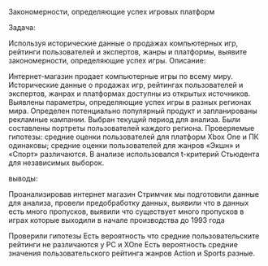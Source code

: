 Закономерности, определяющие успех игровых платформ

Задача:

Используя исторические данные о продажах компьютерных игр, рейтинги пользователей и экспертов, жанры и платформы, выявите закономерности, определяющие успех игры.
Описание:

Интернет-магазин продает компьютерные игры по всему миру. Исторические данные о продажах игр, рейтингах пользователей и экспертов, жанрах и платформах доступны из открытых источников. Выявлены параметры, определяющие успех игры в разных регионах мира. Определен потенциально популярный продукт и запланированы рекламные кампании. Выбран текущий период для анализа. Были составлены портреты пользователей каждого региона. Проверяемые гипотезы: средние оценки пользователей для платформ Xbox One и ПК одинаковы; средние оценки пользователей для жанров «Экшн» и «Спорт» различаются. В анализе использовался t-критерий Стьюдента для независимых выборок.

выводы:

Проанализировав интернет магазин Стримчик мы подготовили данные для анализа, провели предобработку данных, выявили что в данных есть много пропусков, выявили что существует много пропусков в играх которые выходили в начале производства до 1993 года

Проверили гипотезы
Есть вероятность что средние пользовательските рейтинги не различаются у PC и XOne
Есть вероятность средние значения пользовательского рейтинга жанров Action и Sports разные.
